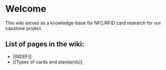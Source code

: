 # Welcome
This wiki serves as a knowledge-base for NFC/RFID card research for our capstone project.

## List of pages in the wiki:
- [[NDEF]]
- [[Types of cards and standards]]